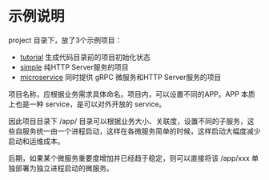 # 示例说明

project 目录下，放了3个示例项目：
* [tutorial](./tutorial/README_说明.md)  生成代码目录前的项目初始化状态
* [simple](./simple/README_说明.md) 纯HTTP Server服务的项目
* [microservice](./microservice/README_说明.md) 同时提供 gRPC 微服务和HTTP Server服务的项目

项目名称，应根据业务需求具体命名。项目内，可以设置不同的APP。APP 本质上也是一种 service，是可以对外开放的 service。

因此项目目录下 /app/ 目录可以根据业务大小、关联度，设置不同的子服务，这些自服务统一由一个进程启动，这样在各微服务简单的时候，这样启动大幅度减少启动和运维成本。

后期，如果某个微服务重要度增加并已经趋于稳定，则可以直接将该 /app/xxx 单独部署为独立进程启动的微服务。